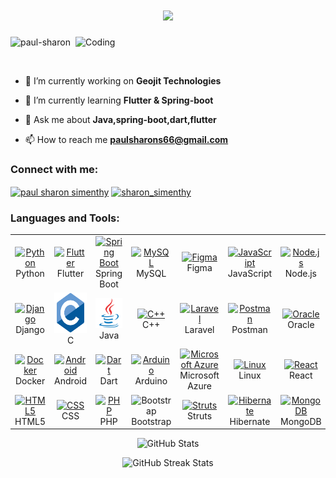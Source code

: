 <h1 align="center">
    <img src="https://readme-typing-svg.herokuapp.com/?font=Righteous&size=35&center=true&vCenter=true&width=500&height=70&duration=4000&lines=Hi+There!+👋;+I'm+Paul+Sharon+Simenthy!;" />
</h1>
<img align="right" alt="Coding" width="400" src="https://cdn.dribbble.com/users/1162077/screenshots/3848914/programmer.gif">
<p align="left"> <img src="https://komarev.com/ghpvc/?username=paul-sharon&label=Profile%20views&color=0e75b6&style=flat" alt="paul-sharon" /> </p>

<p align="left"> <a href="https://twitter.com/" target="blank"><img src="https://img.shields.io/twitter/follow/?logo=twitter&style=for-the-badge" alt="" /></a> </p>

- 🔭 I’m currently working on **Geojit Technologies**

- 🌱 I’m currently learning **Flutter & Spring-boot**

- 💬 Ask me about **Java,spring-boot,dart,flutter**

- 📫 How to reach me **paulsharons66@gmail.com**

<h3 align="left">Connect with me:</h3>
<p align="left">
<a href="https://www.linkedin.com/in/paul-sharon-simenthy-8160bb2ba/" target="blank"><img align="center" src="https://raw.githubusercontent.com/rahuldkjain/github-profile-readme-generator/master/src/images/icons/Social/linked-in-alt.svg" alt="paul sharon simenthy" height="30" width="40" /></a>
<a href="https://www.instagram.com/sharon_simenthy/" target="blank"><img align="center" src="https://raw.githubusercontent.com/rahuldkjain/github-profile-readme-generator/master/src/images/icons/Social/instagram.svg" alt="sharon_simenthy" height="30" width="40" /></a>
</p>

<h3 align="left">Languages and Tools:</h3>
<table align="center">
   <tr>
      <td align="center" width="96">
         <a href="https://www.python.org" target="_blank" rel="noreferrer"><img src="https://techstack-generator.vercel.app/python-icon.svg" alt="Python" width="65" height="65" /></a>
         <br>Python
      </td>
      <td align="center" width="96">
         <a href="https://flutter.dev/" target="_blank" rel="noreferrer"><img src="https://www.vectorlogo.zone/logos/flutterio/flutterio-icon.svg" alt="Flutter" width="40" height="40" /></a>
         <br>Flutter
      </td>
      <td align="center" width="96">
         <a href="https://spring.io/projects/spring-boot" target="_blank" rel="noreferrer"><img src="https://www.vectorlogo.zone/logos/springio/springio-icon.svg" alt="Spring Boot" width="40" height="40" /></a>
         <br>Spring Boot
      </td>
       <td align="center" width="96">
         <a href="https://www.mysql.com/" target="_blank" rel="noreferrer"><img src="https://techstack-generator.vercel.app/mysql-icon.svg" alt="MySQL" width="65" height="65" /></a>
         <br>MySQL
      </td>
      <td align="center" width="96">
    <a href="https://www.figma.com/" target="_blank" rel="noreferrer">
        <img src="https://www.vectorlogo.zone/logos/figma/figma-icon.svg" alt="Figma" width="40" height="40"/>
    </a>
    <br>Figma
      <td align="center" width="96">
         <a href="https://developer.mozilla.org/en-US/docs/Web/JavaScript" target="_blank" rel="noreferrer"><img src="https://techstack-generator.vercel.app/js-icon.svg" alt="JavaScript" width="65" height="65" /></a>
         <br>JavaScript
      </td>
      <td align="center" width="96">
         <a href="https://nodejs.org/en" target="_blank" rel="noreferrer"><img src="https://www.vectorlogo.zone/logos/nodejs/nodejs-icon.svg" alt="Node.js" width="65" height="65" /></a>
         <br>Node.js
      </td>
   </tr>
   <tr>
      <td align="center" width="96">
         <a href="https://www.djangoproject.com/" target="_blank" rel="noreferrer"><img src="https://techstack-generator.vercel.app/django-icon.svg" alt="Django" width="65" height="65" /></a>
         <br>Django
      </td>
      <td align="center" width="96">
         <a href="https://www.cprogramming.com/" target="_blank" rel="noreferrer"><img src="https://raw.githubusercontent.com/devicons/devicon/master/icons/c/c-original.svg" alt="C" width="65" height="65" /></a>
         <br>C
      </td>
      <td align="center" width="96">
         <a href="https://www.java.com" target="_blank" rel="noreferrer"><img src="https://raw.githubusercontent.com/devicons/devicon/master/icons/java/java-original.svg" alt="Java" width="48" height="48" /></a>
         <br>Java
      </td>
      <td align="center" width="96">
         <a href="https://www.w3schools.com/cpp/" target="_blank" rel="noreferrer"><img src="https://techstack-generator.vercel.app/cpp-icon.svg" alt="C++" width="65" height="65" /></a>
         <br>C++
      </td>
      <td align="center" width="96">
         <a href="https://laravel.com/" target="_blank" rel="noreferrer"><img src="https://www.vectorlogo.zone/logos/laravel/laravel-icon.svg" alt="Laravel" width="40" height="40" /></a>
         <br>Laravel
      </td>
       <td align="center" width="96">
         <a href="https://www.postman.com/" target="_blank" rel="noreferrer"><img src="https://www.vectorlogo.zone/logos/getpostman/getpostman-icon.svg" alt="Postman" width="65" height="65" /></a>
         <br>Postman
      </td>
      <td align="center" width="96">
         <a href="https://www.oracle.com/" target="_blank" rel="noreferrer"><img src="https://www.vectorlogo.zone/logos/oracle/oracle-icon.svg" alt="Oracle" width="40" height="40" /></a>
         <br>Oracle
      </td>
   </tr>
   <tr>
      <td align="center" width="96">
         <a href="https://www.docker.com/" target="_blank" rel="noreferrer">
         <img src="https://www.vectorlogo.zone/logos/docker/docker-icon.svg" alt="Docker" width="40" height="40"/>
         </a>
         <br>Docker
      </td>
      <td align="center" width="96">
         <a href="https://developer.android.com" target="_blank" rel="noreferrer"><img src="https://www.vectorlogo.zone/logos/android/android-icon.svg" alt="Android" width="40" height="40" /></a>
         <br>Android
      </td>
      <td align="center" width="96">
    <a href="https://dart.dev/" target="_blank" rel="noreferrer">
        <img src="https://www.vectorlogo.zone/logos/dartlang/dartlang-icon.svg" alt="Dart" width="40" height="40"/>
    </a>
    <br>Dart
</td>
      <td align="center" width="96">
         <a href="https://www.arduino.cc/" target="_blank" rel="noreferrer"><img src="https://cdn.worldvectorlogo.com/logos/arduino-1.svg" alt="Arduino" width="40" height="40" /></a>
         <br>Arduino
      </td>
      <td align="center" width="96">
         <a href="https://azure.microsoft.com/en-in/" target="_blank" rel="noreferrer"><img src="https://www.vectorlogo.zone/logos/microsoft_azure/microsoft_azure-icon.svg" alt="Microsoft Azure" width="40" height="40" /></a>
         <br>Microsoft Azure
      </td>
      <td align="center" width="96">
         <a href="https://www.linux.org/" target="_blank" rel="noreferrer"><img src="https://cdn.worldvectorlogo.com/logos/tux.svg" alt="Linux" width="40" height="40" /></a>
         <br>Linux
      </td>
      <td align="center" width="96">
    <a href="https://reactjs.org/" target="_blank" rel="noreferrer">
        <img src="https://cdn.worldvectorlogo.com/logos/react-2.svg" alt="React" width="40" height="40"/>
    </a>
    <br>React
</td>
   </tr>
   <tr>
      <td align="center" width="96">
         <a href="https://www.w3.org/html/" target="_blank" rel="noreferrer"><img src="https://skillicons.dev/icons?i=html" width="48" height="48" alt="HTML5" /></a>
         <br>HTML5
      </td>
      <td align="center" width="96">
         <a href="https://www.w3schools.com/css/" target="_blank" rel="noreferrer"><img src="https://skillicons.dev/icons?i=css" width="48" height="48" alt="CSS" /></a>
         <br>CSS
      </td>
      <td align="center" width="96">
         <a href="https://www.php.net" target="_blank" rel="noreferrer"><img src="https://www.vectorlogo.zone/logos/php/php-icon.svg" alt="PHP" width="65" height="65" /></a>
         <br>PHP
      </td>
      <td align="center" width="96">
         <img src="https://skillicons.dev/icons?i=bootstrap" width="48" height="48" alt="Bootstrap" />
         <br>Bootstrap
      </td>
<td align="center" width="96">
    <a href="https://struts.apache.org/" target="_blank" rel="noreferrer">
        <img src="https://www.vectorlogo.zone/logos/apache_struts/apache_struts-icon.svg" alt="Struts" width="40" height="40"/>
    </a>
    <br>Struts
</td>
      <td align="center" width="96">
    <a href="https://hibernate.org/" target="_blank" rel="noreferrer">
        <img src="https://www.vectorlogo.zone/logos/hibernate/hibernate-icon.svg" alt="Hibernate" width="40" height="40"/>
    </a>
    <br>Hibernate
</td>
      <td align="center" width="96">
         <a href="https://www.mongodb.com/" target="_blank" rel="noreferrer"><img src="https://www.vectorlogo.zone/logos/mongodb/mongodb-icon.svg" alt="MongoDB" width="40" height="40" /></a>
         <br>MongoDB
      </td>
   </tr>
</table>

<p align="center">
  <!-- GitHub Stats Card -->
  <img src="https://github-readme-stats.vercel.app/api?username=paul-sharon&show_icons=true&locale=en&theme=radical" alt="GitHub Stats" />
</p>

<p align="center">
  <img src="https://github-readme-streak-stats.herokuapp.com/?user=paul-sharon&theme=dark" alt="GitHub Streak Stats" />

